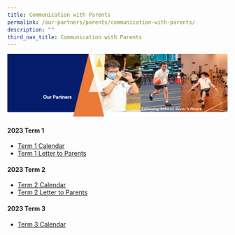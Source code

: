 ```yaml
---
title: Communication with Parents
permalink: /our-partners/parents/communication-with-parents/
description: ""
third_nav_title: Communication with Parents
---
```

<img src="/images/OurPartners.png">
<h4><strong>2023 Term 1</strong></h4>
<ul>
<li><a href="/files/Term%201%20Student%20Calendar%202023.pdf" target="_blank" rel="noopener">Term 1 Calendar</a></li>
<li><a href="/files/Letter%20to%20Parents/1%20Term%201%20letter%20From%20the%20Desk%20of%20the%20Principal_9th%20January%202023.pdf" target="_blank" rel="noopener">Term 1 Letter to Parents</a></li>
</ul>
<h4><strong>2023 Term 2</strong></h4>
<ul>
<li><a href="/files/term%202%20student%20calendar%202023.pdf" target="_blank" rel="noopener">Term 2 Calendar</a></li>
<li><a href="/files/2%20Term%202%20letter%20From%20the%20Desk%20of%20the%20Principal_19th%20March%202023.pdf" target="_blank" rel="noopener">Term 2&nbsp;Letter to Parents</a></li>
</ul>
<h4><strong>2023 Term 3</strong></h4>
<ul>
<li><a href="/files/term%203%20student%20calendar%202023.pdf" target="_blank" rel="noopener">Term 3 Calendar</a></li></ul>